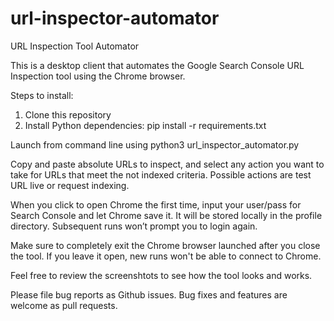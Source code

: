 # url-inspector-automator
URL Inspection Tool Automator

This is a desktop client that automates the Google Search Console URL Inspection tool using the Chrome browser.

Steps to install:

1. Clone this repository
2. Install Python dependencies: pip install -r requirements.txt

Launch from command line using python3 url_inspector_automator.py

Copy and paste absolute URLs to inspect, and select any action you want to take for URLs that meet the not indexed criteria. Possible actions are test URL live or request indexing.

When you click to open Chrome the first time, input your user/pass for Search Console and let Chrome save it. It will be stored locally in the profile directory. Subsequent runs won’t prompt you to login again.

Make sure to completely exit the Chrome browser launched after you close the tool. If you leave it open, new runs won't be able to connect to Chrome. 

Feel free to review the screenshtots to see how the tool looks and works.

Please file bug reports as Github issues. Bug fixes and features are welcome as pull requests.
